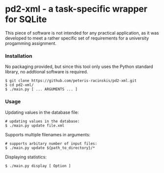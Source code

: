 # pd2-xml - a task-specific wrapper for SQLite

This piece of software is not intended for any practical application, as it was developed to meet a rather specific set of requirements for a university progamming assignment.

### Installation

No packaging provided, but since this tool only uses the Python standard library, no addtional software is required.

```
$ git clone https://github.com/peteris-racinskis/pd2-xml.git
$ cd pd2-xml/
$ ./main.py [ ... ARGUMENTS ... ]
```
### Usage

Updating values in the database file:

```
# updating values in the database:
$ ./main.py update file.xml
```

Supports multiple filenames in arguments:

```
# supports arbitary number of input files:
$ ./main.py update ${path_to_directory}/*
```

Displaying statistics:

```
$ ./main.py display [ Option ]
```
